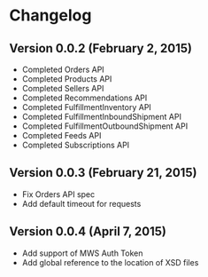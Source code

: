 Changelog
=========

Version 0.0.2 (February 2, 2015)
-----------------------------

* Completed Orders API
* Completed Products API
* Completed Sellers API
* Completed Recommendations API
* Completed FulfillmentInventory API
* Completed FulfillmentInboundShipment API
* Completed FulfillmentOutboundShipment API
* Completed Feeds API
* Completed Subscriptions API

Version 0.0.3 (February 21, 2015)
-----------------------------

* Fix Orders API spec
* Add default timeout for requests

Version 0.0.4 (April 7, 2015)
-----------------------------

* Add support of MWS Auth Token
* Add global reference to the location of XSD files
